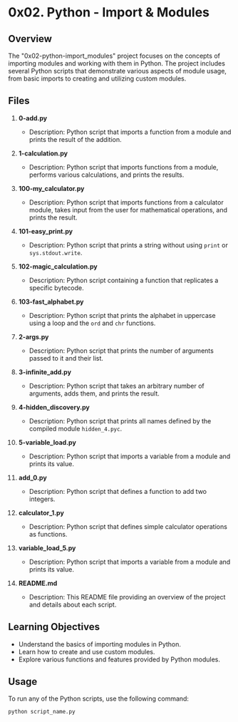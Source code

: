 # 0x02. Python - Import & Modules

## Overview

The "0x02-python-import_modules" project focuses on the concepts of importing modules and working with them in Python. The project includes several Python scripts that demonstrate various aspects of module usage, from basic imports to creating and utilizing custom modules.

## Files

1. **0-add.py**
   - Description: Python script that imports a function from a module and prints the result of the addition.

2. **1-calculation.py**
   - Description: Python script that imports functions from a module, performs various calculations, and prints the results.

3. **100-my_calculator.py**
   - Description: Python script that imports functions from a calculator module, takes input from the user for mathematical operations, and prints the result.

4. **101-easy_print.py**
   - Description: Python script that prints a string without using `print` or `sys.stdout.write`.

5. **102-magic_calculation.py**
   - Description: Python script containing a function that replicates a specific bytecode.

6. **103-fast_alphabet.py**
   - Description: Python script that prints the alphabet in uppercase using a loop and the `ord` and `chr` functions.

7. **2-args.py**
   - Description: Python script that prints the number of arguments passed to it and their list.

8. **3-infinite_add.py**
   - Description: Python script that takes an arbitrary number of arguments, adds them, and prints the result.

9. **4-hidden_discovery.py**
   - Description: Python script that prints all names defined by the compiled module `hidden_4.pyc`.

10. **5-variable_load.py**
    - Description: Python script that imports a variable from a module and prints its value.

11. **add_0.py**
    - Description: Python script that defines a function to add two integers.

12. **calculator_1.py**
    - Description: Python script that defines simple calculator operations as functions.

13. **variable_load_5.py**
    - Description: Python script that imports a variable from a module and prints its value.

14. **README.md**
    - Description: This README file providing an overview of the project and details about each script.

## Learning Objectives

- Understand the basics of importing modules in Python.
- Learn how to create and use custom modules.
- Explore various functions and features provided by Python modules.

## Usage

To run any of the Python scripts, use the following command:

```bash
python script_name.py
